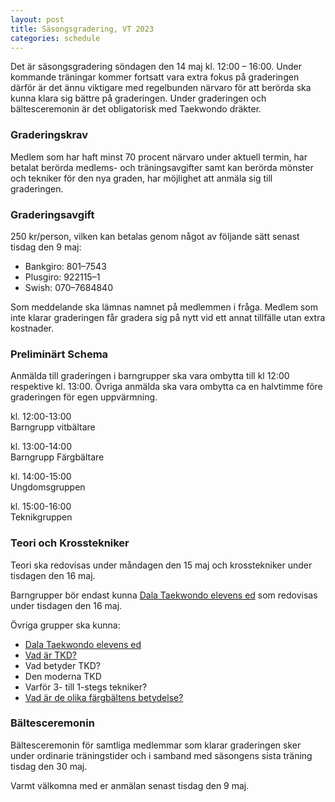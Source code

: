 ```yaml
---
layout: post
title: Säsongsgradering, VT 2023
categories: schedule
---
```


Det är säsongsgradering söndagen den 14 maj kl. 12:00 – 16:00. Under kommande träningar kommer fortsatt vara extra fokus på graderingen därför är det ännu viktigare med regelbunden närvaro för att berörda ska kunna klara sig bättre på graderingen. Under graderingen och bältesceremonin är det obligatorisk med Taekwondo dräkter.

### Graderingskrav

Medlem som har haft minst 70 procent närvaro under aktuell termin, har betalat berörda medlems- och träningsavgifter samt kan berörda mönster och tekniker för den nya graden, har möjlighet att anmäla sig till graderingen.

### Graderingsavgift

250 kr/person, vilken kan betalas genom något av följande sätt senast tisdag den 9 maj:

- Bankgiro: 801–7543
- Plusgiro: 922115–1
- Swish: 070–7684840

Som meddelande ska lämnas namnet på medlemmen i fråga. Medlem som inte klarar graderingen får gradera sig på nytt vid ett annat tillfälle utan extra kostnader.

### Preliminärt Schema

Anmälda till graderingen i barngrupper ska vara ombytta till kl 12:00 respektive kl. 13:00. Övriga anmälda ska vara ombytta ca en halvtimme före graderingen för egen uppvärmning.

kl. 12:00-13:00  
Barngrupp vitbältare

kl. 13:00-14:00  
Barngrupp Färgbältare

kl. 14:00-15:00  
Ungdomsgruppen

kl. 15:00-16:00  
Teknikgruppen

### Teori och Krosstekniker

Teori ska redovisas under måndagen den 15 maj och krosstekniker under tisdagen den 16 maj.

Barngrupper bör endast kunna [Dala Taekwondo elevens ed](/taekwondo#klubbens-ed) som redovisas under tisdagen den 16 maj.

Övriga grupper ska kunna:

- [Dala Taekwondo elevens ed](/taekwondo#klubbens-ed)
- [Vad är TKD?](/taekwondo#taekwondo)
- Vad betyder TKD?
- Den moderna TKD
- Varför 3- till 1-stegs tekniker?
- [Vad är de olika färgbältens betydelse?](/taekwondo#baltesfarger)

### Bältesceremonin

Bältesceremonin för samtliga medlemmar som klarar graderingen sker under ordinarie träningstider och i samband med säsongens sista träning tisdag den 30 maj.

Varmt välkomna med er anmälan senast tisdag den 9 maj.
